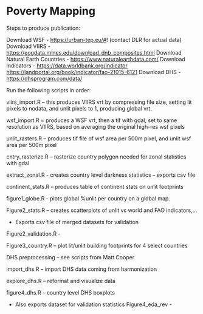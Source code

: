 # Poverty Mapping

Steps to produce publication:

Download WSF - https://urban-tep.eu/#!
(contact DLR for actual data)
Download VIIRS - https://eogdata.mines.edu/download_dnb_composites.html
Download Natural Earth Countries - https://www.naturalearthdata.com/
Download Indicators - 	https://data.worldbank.org/indicator
			https://landportal.org/book/indicator/fao-21015-6121
Download DHS - https://dhsprogram.com/data/

Run the following scripts in order:

viirs_import.R – this produces VIIRS vrt by compressing file size, setting lit pixels to nodata, and unlit pixels to 1, producing global vrt.

wsf_import.R  = produces a WSF vrt, then a tif with gdal, set to same resolution as VIIRS, based on averaging the original high-res wsf pixels

unlit_rasters.R – produces tif file of wsf area per 500m pixel, and unlit wsf area per 500m pixel

cntry_rasterize.R – rasterize country polygon needed for zonal statistics with gdal

extract_zonal.R - creates country level darkness statistics – exports csv file

continent_stats.R – produces table of continent stats on unlit footprints

figure1_globe.R - plots global %unlit per country on a global map.

Figure2_stats.R – creates scatterplots of unlit vs world and FAO indicators,…
-	Exports csv file of merged datasets for validation

Figure2_validation.R - 

Figure3_country.R – plot lit/unlit building footprints for 4 select countries

DHS preprocessing – see scripts from Matt Cooper

import_dhs.R – import DHS data coming from harmonization

explore_dhs.R – reformat and visualize data

figure4_dhs.R – country level DHS boxplots
-	Also exports dataset for validation statistics
Figure4_eda_rev - 


